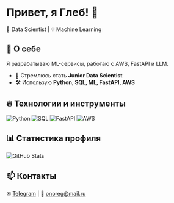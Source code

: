# Привет, я Глеб! 👋
🚀 Data Scientist | 💡 Machine Learning

## 🔹 О себе
Я разрабатываю ML-сервисы, работаю с AWS, FastAPI и LLM.  

- 🎯 Стремлюсь стать **Junior Data Scientist**  
- 🛠 Использую **Python, SQL, ML, FastAPI, AWS**  

## 🔥 Технологии и инструменты
![Python](https://img.shields.io/badge/-Python-3776AB?logo=python&logoColor=white)
![SQL](https://img.shields.io/badge/-SQL-4479A1?logo=postgresql&logoColor=white)
![FastAPI](https://img.shields.io/badge/-FastAPI-009688?logo=fastapi&logoColor=white)
![AWS](https://img.shields.io/badge/-AWS-232F3E?logo=amazon-aws&logoColor=white)

## 📊 Статистика профиля
![GitHub Stats](https://github-readme-stats.vercel.app/api?username=onoregleb&show_icons=true&theme=dark)

## 📫 Контакты
✉ [Telegram](https://t.me/onoregl) | 📧 onoreg@mail.ru


<!--
**onoregleb/onoregleb** is a ✨ _special_ ✨ repository because its `README.md` (this file) appears on your GitHub profile.

Here are some ideas to get you started:

- 🔭 I’m currently working on ...
- 🌱 I’m currently learning ...
- 👯 I’m looking to collaborate on ...
- 🤔 I’m looking for help with ...
- 💬 Ask me about ...
- 📫 How to reach me: ...
- 😄 Pronouns: ...
- ⚡ Fun fact: ...
-->

